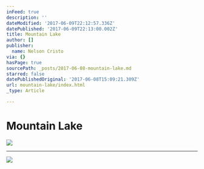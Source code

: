 ```yaml
---
inFeed: true
description: ''
dateModified: '2017-06-09T22:12:57.336Z'
datePublished: '2017-06-09T22:13:00.002Z'
title: Mountain Lake
author: []
publisher:
  name: Nelson Cristo
via: {}
hasPage: true
sourcePath: _posts/2017-06-08-mountain-lake.md
starred: false
datePublishedOriginal: '2017-06-08T15:09:21.309Z'
url: mountain-lake/index.html
_type: Article

---
```

# Mountain Lake
![](https://the-grid-user-content.s3-us-west-2.amazonaws.com/f20fddbc-7c76-46f6-8336-fc403c5c2ddc.jpg)

---

![](https://the-grid-user-content.s3-us-west-2.amazonaws.com/1fb4bb6c-effe-4255-9c49-17cc86fb096e.jpg)